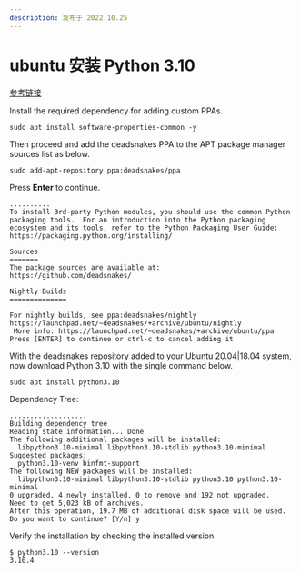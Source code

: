 ```yaml
---
description: 发布于 2022.10.25
---
```


# ubuntu 安装 Python 3.10

[参考链接](https://computingforgeeks.com/how-to-install-python-on-ubuntu-linux-system/)

Install the required dependency for adding custom PPAs.

```
sudo apt install software-properties-common -y
```

Then proceed and add the deadsnakes PPA to the APT package manager sources list as below.

```
sudo add-apt-repository ppa:deadsnakes/ppa
```

Press **Enter** to continue.

```
..........
To install 3rd-party Python modules, you should use the common Python packaging tools.  For an introduction into the Python packaging ecosystem and its tools, refer to the Python Packaging User Guide:
https://packaging.python.org/installing/

Sources
=======
The package sources are available at:
https://github.com/deadsnakes/

Nightly Builds
==============

For nightly builds, see ppa:deadsnakes/nightly https://launchpad.net/~deadsnakes/+archive/ubuntu/nightly
 More info: https://launchpad.net/~deadsnakes/+archive/ubuntu/ppa
Press [ENTER] to continue or ctrl-c to cancel adding it
```

With the deadsnakes repository added to your Ubuntu 20.04|18.04 system, now download Python 3.10 with the single command below.

```
sudo apt install python3.10
```

Dependency Tree:

```
...................
Building dependency tree       
Reading state information... Done
The following additional packages will be installed:
  libpython3.10-minimal libpython3.10-stdlib python3.10-minimal
Suggested packages:
  python3.10-venv binfmt-support
The following NEW packages will be installed:
  libpython3.10-minimal libpython3.10-stdlib python3.10 python3.10-minimal
0 upgraded, 4 newly installed, 0 to remove and 192 not upgraded.
Need to get 5,023 kB of archives.
After this operation, 19.7 MB of additional disk space will be used.
Do you want to continue? [Y/n] y
```

Verify the installation by checking the installed version.

```
$ python3.10 --version
3.10.4
```

